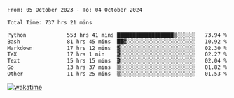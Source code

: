 <!--START_SECTION:waka-->

```txt
From: 05 October 2023 - To: 04 October 2024

Total Time: 737 hrs 21 mins

Python             553 hrs 41 mins ██████████████████▒░░░░░░   73.94 %
Bash               81 hrs 45 mins  ██▓░░░░░░░░░░░░░░░░░░░░░░   10.92 %
Markdown           17 hrs 12 mins  ▓░░░░░░░░░░░░░░░░░░░░░░░░   02.30 %
TeX                17 hrs 1 min    ▓░░░░░░░░░░░░░░░░░░░░░░░░   02.27 %
Text               15 hrs 15 mins  ▓░░░░░░░░░░░░░░░░░░░░░░░░   02.04 %
Go                 13 hrs 37 mins  ▒░░░░░░░░░░░░░░░░░░░░░░░░   01.82 %
Other              11 hrs 25 mins  ▒░░░░░░░░░░░░░░░░░░░░░░░░   01.53 %
```

<!--END_SECTION:waka-->
[![wakatime](https://wakatime.com/badge/user/5f89a63a-5294-4958-ad30-2b3455e63f2a.svg)](https://wakatime.com/@5f89a63a-5294-4958-ad30-2b3455e63f2a)
